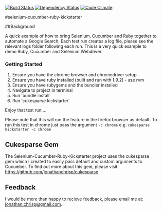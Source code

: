 [![Build Status](https://travis-ci.org/jonathanchrisp/Selenium-Cucumber-Ruby-Kickstarter.png?branch=master)](https://travis-ci.org/jonathanchrisp/Selenium-Cucumber-Ruby-Kickstarter)
[![Dependency Status](https://gemnasium.com/jonathanchrisp/selenium-cucumber-ruby-kickstarter.png)](https://gemnasium.com/jonathanchrisp/selenium-cucumber-ruby-kickstarter)
[![Code Climate](https://codeclimate.com/github/jonathanchrisp/Selenium-Cucumber-Ruby-Kickstarter.png)](https://codeclimate.com/github/jonathanchrisp/Selenium-Cucumber-Ruby-Kickstarter)

#selenium-cucumber-ruby-kickstarter

##Background

A quick example of how to bring Selenium, Cucumber and Ruby together to automate a Google Search.
Each test run creates a log file, please see the relevant logs folder following each run.
This is a very quick example to demo Ruby, Cucumber and Selenium Webdriver.

### Getting Started
1) Ensure you have the chrome browser and chromedriver setup
2) Ensure you have ruby installed (built and run with 1.9.2) - use rvm
3) Ensure you have rubygems and the bundler installed
4) Navigate to project in terminal
5) Run 'bundle install'
6) Run 'cukesparse kickstarter'

Enjoy that test run....

Please note that this will run the feature in the firefox browser as default. To run this test in chrome just pass the argument
`-c chrome`  e.g. `cukesparse kickstarter -c chrome`

## Cukesparse Gem

The Selenium-Cucumber-Ruby-Kickstarter project uses the cukesparse gem which I created to easily pass default and custom arguments to Cucumber.
To find out more about this gem, please visit: https://github.com/jonathanchrisp/cukesparse

## Feedback
I would be more than happy to recieve feedback, please email me at: jonathan.chrisp@gmail.com.